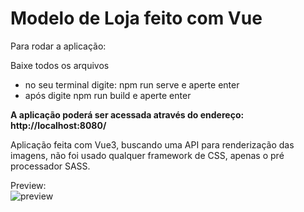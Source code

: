 # Modelo de Loja feito com Vue

Para rodar a aplicação:

Baixe todos os arquivos 
<ul>
<li> no seu terminal digite: npm run serve e aperte enter</li>
<li> após digite npm run build e aperte enter </li>
 </ul>

<strong> A aplicação poderá ser acessada através do endereço: http://localhost:8080/ </strong>
  
 <footer> Aplicação feita com Vue3, buscando uma API para renderização das imagens, não foi usado qualquer framework de CSS, apenas o pré processador SASS.

Preview:
 <br>
![preview](https://user-images.githubusercontent.com/97573751/180667198-4bae8323-ac28-4d00-9ee2-74952b74d2eb.png)

